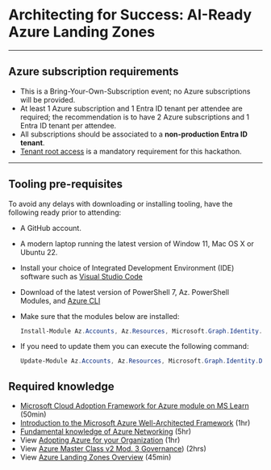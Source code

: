 # Architecting for Success: AI-Ready Azure Landing Zones

---

## Azure subscription requirements

- This is a Bring-Your-Own-Subscription event; no Azure subscriptions will be provided.
- At least 1 Azure subscription and 1 Entra ID tenant per attendee are required; the recommendation is to have 2 Azure subscriptions and 1 Entra ID tenant per attendee.
- All subscriptions should be associated to a **non-production Entra ID tenant**.
- [Tenant root access](https://github.com/Azure/Enterprise-Scale/wiki/Deploying-ALZ-Pre-requisites) is a mandatory requirement for this hackathon.

---

## Tooling pre-requisites

To avoid any delays with downloading or installing tooling, have the following ready prior to attending:

- A GitHub account.

- A modern laptop running the latest version of Window 11, Mac OS X or Ubuntu 22.

- Install your choice of Integrated Development Environment (IDE) software such as [Visual Studio Code](https://code.visualstudio.com/download)

- Download of the latest version of PowerShell 7, Az. PowerShell Modules, and [Azure CLI](https://docs.microsoft.com/en-us/cli/azure/install-azure-cli?view=azure-cli-latest)

- Make sure that the modules below are installed:
  
  ```powershell
  Install-Module Az.Accounts, Az.Resources, Microsoft.Graph.Identity.DirectoryManagement, Microsoft.Graph.Applications
  ```

- If you need to update them you can execute the following command:
  
  ```powershell
  Update-Module Az.Accounts, Az.Resources, Microsoft.Graph.Identity.DirectoryManagement, Microsoft.Graph.Applications
  ```

## Required knowledge

- [Microsoft Cloud Adoption Framework for Azure module on MS Learn](https://learn.microsoft.com/en-us/training/modules/microsoft-cloud-adoption-framework-for-azure/) (50min)
- [Introduction to the Microsoft Azure Well-Architected Framework](https://learn.microsoft.com/en-us/training/modules/azure-well-architected-introduction/) (1hr)
- [Fundamental knowledge of Azure Networking](https://learn.microsoft.com/en-us/training/paths/intro-to-azure-network-foundation-services/) (5hr)
- View [Adopting Azure for your Organization](https://www.youtube.com/watch?v=T7neX1i6iF0) (1hr)
- View [Azure Master Class v2 Mod. 3 Governance](https://www.youtube.com/watch?v=eLSjnF6Crlw)) (2hrs)
- View [Azure Landing Zones Overview](https://www.youtube.com/watch?v=eLSjnF6Crlw) (45min)

